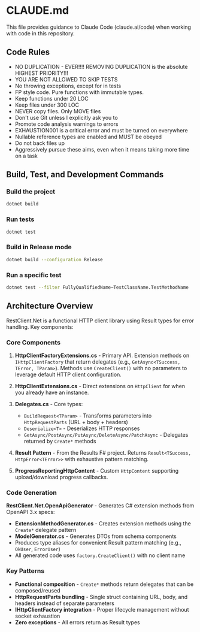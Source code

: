 # CLAUDE.md

This file provides guidance to Claude Code (claude.ai/code) when working with code in this repository.

## Code Rules

- NO DUPLICATION - EVER!!!! REMOVING DUPLICATION is the absolute HIGHEST PRIORITY!!!
- YOU ARE NOT ALLOWED TO SKIP TESTS
- No throwing exceptions, except for in tests
- FP style code. Pure functions with immutable types.
- Keep functions under 20 LOC
- Keep files under 300 LOC
- NEVER copy files. Only MOVE files
- Don't use Git unless I explicitly ask you to
- Promote code analysis warnings to errors
- EXHAUSTION001 is a critical error and must be turned on everywhere
- Nullable reference types are enabled and MUST be obeyed
- Do not back files up
- Aggressively pursue these aims, even when it means taking more time on a task

## Build, Test, and Development Commands

### Build the project
```bash
dotnet build
```

### Run tests
```bash
dotnet test
```

### Build in Release mode
```bash
dotnet build --configuration Release
```

### Run a specific test
```bash
dotnet test --filter FullyQualifiedName~TestClassName.TestMethodName
```

## Architecture Overview

RestClient.Net is a functional HTTP client library using Result types for error handling. Key components:

### Core Components

1. **HttpClientFactoryExtensions.cs** - Primary API. Extension methods on `IHttpClientFactory` that return delegates (e.g., `GetAsync<TSuccess, TError, TParam>`). Methods use `CreateClient()` with no parameters to leverage default HTTP client configuration.

2. **HttpClientExtensions.cs** - Direct extensions on `HttpClient` for when you already have an instance.

3. **Delegates.cs** - Core types:
   - `BuildRequest<TParam>` - Transforms parameters into `HttpRequestParts` (URL + body + headers)
   - `Deserialize<T>` - Deserializes HTTP responses
   - `GetAsync/PostAsync/PutAsync/DeleteAsync/PatchAsync` - Delegates returned by `Create*` methods

4. **Result Pattern** - From the Results F# project. Returns `Result<TSuccess, HttpError<TError>>` with exhaustive pattern matching.

5. **ProgressReportingHttpContent** - Custom `HttpContent` supporting upload/download progress callbacks.

### Code Generation

**RestClient.Net.OpenApiGenerator** - Generates C# extension methods from OpenAPI 3.x specs:
- **ExtensionMethodGenerator.cs** - Creates extension methods using the `Create*` delegate pattern
- **ModelGenerator.cs** - Generates DTOs from schema components
- Produces type aliases for convenient Result pattern matching (e.g., `OkUser`, `ErrorUser`)
- All generated code uses `factory.CreateClient()` with no client name

### Key Patterns

- **Functional composition** - `Create*` methods return delegates that can be composed/reused
- **HttpRequestParts bundling** - Single struct containing URL, body, and headers instead of separate parameters
- **IHttpClientFactory integration** - Proper lifecycle management without socket exhaustion
- **Zero exceptions** - All errors return as Result types